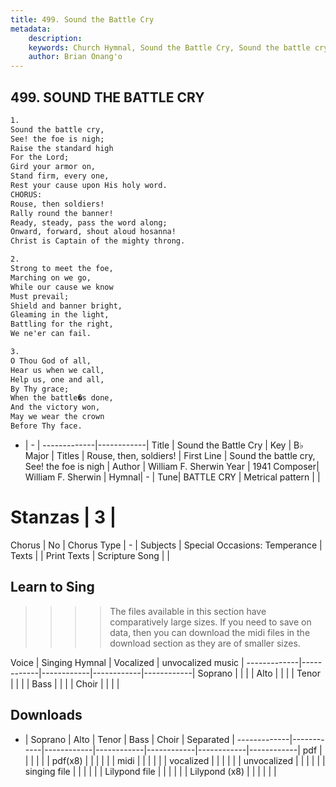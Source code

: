 ```yaml
---
title: 499. Sound the Battle Cry
metadata:
    description: 
    keywords: Church Hymnal, Sound the Battle Cry, Sound the battle cry, See! the foe is nigh, Rouse, then, soldiers!
    author: Brian Onang'o
---
```



## 499. SOUND THE BATTLE CRY

```txt
1.
Sound the battle cry,
See! the foe is nigh;
Raise the standard high
For the Lord;
Gird your armor on,
Stand firm, every one,
Rest your cause upon His holy word.
CHORUS:
Rouse, then soldiers!
Rally round the banner!
Ready, steady, pass the word along;
Onward, forward, shout aloud hosanna!
Christ is Captain of the mighty throng.

2.
Strong to meet the foe,
Marching on we go,
While our cause we know
Must prevail;
Shield and banner bright,
Gleaming in the light,
Battling for the right,
We ne'er can fail.

3.
O Thou God of all,
Hear us when we call,
Help us, one and all,
By Thy grace;
When the battle�s done,
And the victory won,
May we wear the crown
Before Thy face.
```

- |   -  |
-------------|------------|
Title | Sound the Battle Cry |
Key | B♭ Major |
Titles | Rouse, then, soldiers! |
First Line | Sound the battle cry, See! the foe is nigh |
Author | William F. Sherwin
Year | 1941
Composer| William F. Sherwin |
Hymnal|  - |
Tune| BATTLE CRY |
Metrical pattern | |
# Stanzas | 3 |
Chorus | No |
Chorus Type | - |
Subjects | Special Occasions: Temperance |
Texts |  |
Print Texts | 
Scripture Song |  |
  
## Learn to Sing

>>>> The files available in this section have comparatively large sizes. If you need to save on data, then you can download the midi files in the download section as they are of smaller sizes.

Voice |  Singing Hymnal | Vocalized | unvocalized music |
-------------|------------|------------|------------|------------|
Soprano | | | |
Alto | | | |
Tenor | | | |
Bass | | | |
Choir | | | |

## Downloads

- |  Soprano | Alto | Tenor | Bass | Choir | Separated |
-------------|------------|------------|------------|------------|------------|------------|
pdf | | | | | |
pdf(x8) | | | | | |
midi | | | | | |
vocalized | | | | | |
unvocalized | | | | | |
singing file | | | | | |
Lilypond file | | | | | |
Lilypond (x8) | | | | | |
  